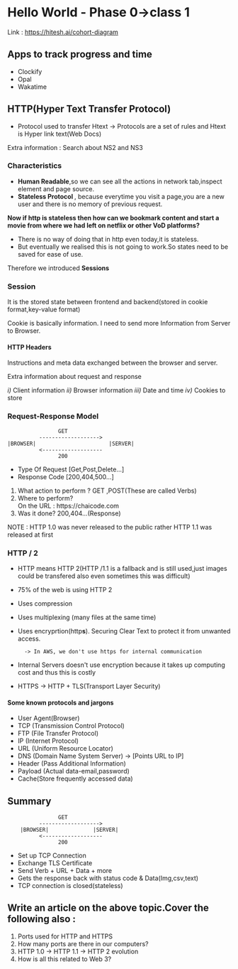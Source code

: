 # Hello World - Phase 0->class 1

Link : https://hitesh.ai/cohort-diagram

## Apps to track progress and time

* Clockify
* Opal
* Wakatime

## HTTP(Hyper Text Transfer Protocol)

* Protocol used to transfer Htext -> Protocols are a set of rules and Htext is Hyper link text(Web Docs)

Extra information : Search about NS2 and NS3 

### Characteristics

* <b>Human Readable</b>,so we can see all the actions in network tab,inspect element and page source.
* <b>Stateless Protocol </b>, because everytime you visit a page,you are a new user and there is no memory of previous request.

<b>Now if http is stateless then how can we bookmark content and start a movie from where we had left on netflix or other VoD platforms?</b>

* There is no way of doing that in http even today,it is stateless.
* But eventually we realised this is not going to work.So states need to be saved for ease of use.

Therefore we introduced <b>Sessions</b>

### Session

It is the stored state between frontend and backend(stored in cookie format,key-value format)

Cookie is basically information.
I need to send more Information from Server to Browser.

#### HTTP Headers

Instructions and meta data exchanged between the browser and server.

Extra information about request and response 

*i)* Client information 
*ii)* Browser information
*iii)* Date and time
*iv)* Cookies to store

### Request-Response Model

                                 
                    GET          
              ------------------->
    |BROWSER|                       |SERVER|
              <-------------------
                    200


* Type Of Request [Get,Post,Delete...]
* Response Code [200,404,500...]

<ol>
<li> What action to perform ? GET ,POST(These are called Verbs)
<li> Where to perform? <br> On the URL : <a>https://chaicode.com</a>
<li>Was it done? 200,404...(Response)
</ol>

NOTE : HTTP 1.0 was never released to the public rather HTTP 1.1 was released at first

### HTTP / 2

* HTTP means HTTP 2(HTTP /1.1 is a fallback and is still used,just images could be transfered also even sometimes this was difficult)
* 75% of the web is using HTTP 2
* Uses compression
* Uses multiplexing (many files at the same time)
* Uses encryprtion(http<b>s</b>). Securing Clear Text to protect it from unwanted access.
        
        -> In AWS, we don't use https for internal communication
* Internal Servers doesn't use encryption because it takes up computing cost and thus this is costly
* HTTPS -> HTTP + TLS(Transport Layer Security)


#### Some known protocols and jargons

* User Agent(Browser)
* TCP (Transmission Control Protocol)
* FTP (File Transfer Protocol)
* IP (Internet Protocol)
* URL (Uniform Resource Locator)
* DNS (Domain Name System Server) -> [Points URL to IP]
* Header (Pass Additional Information)
* Payload (Actual data-email,password)
* Cache(Store frequently accessed data)


## Summary

                    GET          
              ------------------->
        |BROWSER|              |SERVER|
              <-------------------
                    200


* Set up TCP Connection
* Exchange TLS Certificate
* Send Verb + URL + Data + more
* Gets the response back with status code & Data(Img,csv,text)
* TCP connection is closed(stateless)


## Write an article on the above topic.Cover the following also :

1. Ports used for HTTP and HTTPS
2. How many ports are there in our computers?
3. HTTP 1.0 -> HTTP 1.1 -> HTTP 2 evolution
4. How is all this related to Web 3?





















